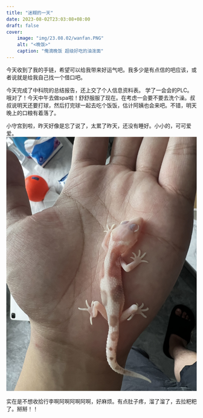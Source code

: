 ```yaml
---
title: "迷糊的一天"
date: 2023-08-02T23:03:08+08:00
draft: false
cover:
    image: "img/23.08.02/wanfan.PNG"
    alt: "<晚饭>"
    caption: "俺滴晚饭 超级好吃的油泼面"
---
```


今天收到了我的手链，希望可以给我带来好运气吧。我多少是有点信的吧应该，或者说就是给我自己找一个借口吧。

今天完成了中科院的总结报告，还上交了个人信息资料表。 学了一会会的PLC。 哦对了！今天中午去做spa啦！舒舒服服了现在。在考虑一会要不要去洗个澡。叔叔说明天还要打球，然后打完球一起去吃个饭饭，估计阿姨也会来吧。不错，明天晚上的口粮有着落了。

小守宫到啦，昨天好像是忘了说了，太累了昨天，还没有睡好。小小的，可可爱爱。
![闪电](/img/23.08.02/shandian.PNG)

实在是不想收拾行李啊阿啊阿啊阿啊，好麻烦。有点肚子疼，溜了溜了，去拉粑粑了。掰掰！！